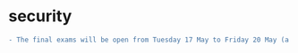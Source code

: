# security
```diff
- The final exams will be open from Tuesday 17 May to Friday 20 May (a total of 4 days), and there will be no new lecture on Saturday 14 May

```

<!-- + zoom link: https://us05web.zoom.us/j/85205285866?pwd=bWVRSzNEbG1TendBSEJaZ3lkQithZz09  -->
<!-- - **Insha Allah, our next lecture will be online on Saturday 07 May @ 11:30 am (normal time before Ramadan)** --> 
